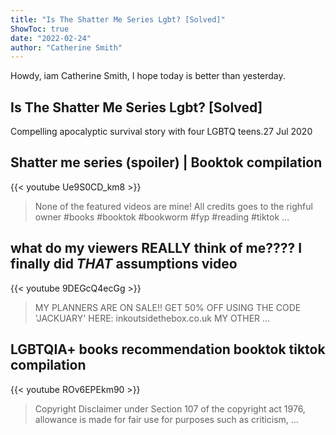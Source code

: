 ```yaml
---
title: "Is The Shatter Me Series Lgbt? [Solved]"
ShowToc: true 
date: "2022-02-24"
author: "Catherine Smith" 
---
```


Howdy, iam Catherine Smith, I hope today is better than yesterday.
## Is The Shatter Me Series Lgbt? [Solved]
Compelling apocalyptic survival story with four LGBTQ teens.27 Jul 2020

## Shatter me series (spoiler) | Booktok compilation
{{< youtube Ue9S0CD_km8 >}}
>None of the featured videos are mine! All credits goes to the righful owner #books #booktok #bookworm #fyp #reading #tiktok ...

## what do my viewers REALLY think of me???? I finally did *THAT* assumptions video
{{< youtube 9DEGcQ4ecGg >}}
>MY PLANNERS ARE ON SALE!! GET 50% OFF USING THE CODE 'JACKUARY' HERE: inkoutsidethebox.co.uk MY OTHER ...

## LGBTQIA+ books recommendation booktok tiktok compilation
{{< youtube ROv6EPEkm90 >}}
>Copyright Disclaimer under Section 107 of the copyright act 1976, allowance is made for fair use for purposes such as criticism, ...

